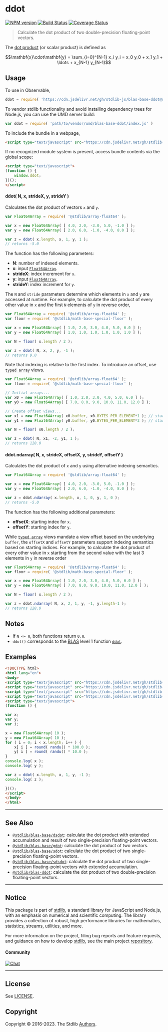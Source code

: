 <!--

@license Apache-2.0

Copyright (c) 2019 The Stdlib Authors.

Licensed under the Apache License, Version 2.0 (the "License");
you may not use this file except in compliance with the License.
You may obtain a copy of the License at

   http://www.apache.org/licenses/LICENSE-2.0

Unless required by applicable law or agreed to in writing, software
distributed under the License is distributed on an "AS IS" BASIS,
WITHOUT WARRANTIES OR CONDITIONS OF ANY KIND, either express or implied.
See the License for the specific language governing permissions and
limitations under the License.

-->

# ddot

[![NPM version][npm-image]][npm-url] [![Build Status][test-image]][test-url] [![Coverage Status][coverage-image]][coverage-url] <!-- [![dependencies][dependencies-image]][dependencies-url] -->

> Calculate the dot product of two double-precision floating-point vectors.

<section class="intro">

The [dot product][dot-product] (or scalar product) is defined as

<!-- <equation class="equation" label="eq:dot_product" align="center" raw="\mathbf{x}\cdot\mathbf{y} = \sum_{i=0}^{N-1} x_i y_i = x_0 y_0 + x_1 y_1 + \ldots + x_{N-1} y_{N-1}" alt="Dot product definition."> -->

```math
\mathbf{x}\cdot\mathbf{y} = \sum_{i=0}^{N-1} x_i y_i = x_0 y_0 + x_1 y_1 + \ldots + x_{N-1} y_{N-1}
```

<!-- <div class="equation" align="center" data-raw-text="\mathbf{x}\cdot\mathbf{y} = \sum_{i=0}^{N-1} x_i y_i = x_0 y_0 + x_1 y_1 + \ldots + x_{N-1} y_{N-1}" data-equation="eq:dot_product">
    <img src="https://cdn.jsdelivr.net/gh/stdlib-js/stdlib@929657146427564b61e3e6bdda76949ebe2ce923/lib/node_modules/@stdlib/blas/base/ddot/docs/img/equation_dot_product.svg" alt="Dot product definition.">
    <br>
</div> -->

<!-- </equation> -->

</section>

<!-- /.intro -->



<section class="usage">

## Usage

To use in Observable,

```javascript
ddot = require( 'https://cdn.jsdelivr.net/gh/stdlib-js/blas-base-ddot@umd/browser.js' )
```

To vendor stdlib functionality and avoid installing dependency trees for Node.js, you can use the UMD server build:

```javascript
var ddot = require( 'path/to/vendor/umd/blas-base-ddot/index.js' )
```

To include the bundle in a webpage,

```html
<script type="text/javascript" src="https://cdn.jsdelivr.net/gh/stdlib-js/blas-base-ddot@umd/browser.js"></script>
```

If no recognized module system is present, access bundle contents via the global scope:

```html
<script type="text/javascript">
(function () {
    window.ddot;
})();
</script>
```

#### ddot( N, x, strideX, y, strideY )

Calculates the dot product of vectors `x` and `y`.

```javascript
var Float64Array = require( '@stdlib/array-float64' );

var x = new Float64Array( [ 4.0, 2.0, -3.0, 5.0, -1.0 ] );
var y = new Float64Array( [ 2.0, 6.0, -1.0, -4.0, 8.0 ] );

var z = ddot( x.length, x, 1, y, 1 );
// returns -5.0
```

The function has the following parameters:

-   **N**: number of indexed elements.
-   **x**: input [`Float64Array`][@stdlib/array/float64].
-   **strideX**: index increment for `x`.
-   **y**: input [`Float64Array`][@stdlib/array/float64].
-   **strideY**: index increment for `y`.

The `N` and `stride` parameters determine which elements in `x` and `y` are accessed at runtime. For example, to calculate the dot product of every other value in `x` and the first `N` elements of `y` in reverse order,

```javascript
var Float64Array = require( '@stdlib/array-float64' );
var floor = require( '@stdlib/math-base-special-floor' );

var x = new Float64Array( [ 1.0, 2.0, 3.0, 4.0, 5.0, 6.0 ] );
var y = new Float64Array( [ 1.0, 1.0, 1.0, 1.0, 1.0, 1.0 ] );

var N = floor( x.length / 2 );

var z = ddot( N, x, 2, y, -1 );
// returns 9.0
```

Note that indexing is relative to the first index. To introduce an offset, use [`typed array`][mdn-typed-array] views.

<!-- eslint-disable stdlib/capitalized-comments -->

```javascript
var Float64Array = require( '@stdlib/array-float64' );
var floor = require( '@stdlib/math-base-special-floor' );

// Initial arrays...
var x0 = new Float64Array( [ 1.0, 2.0, 3.0, 4.0, 5.0, 6.0 ] );
var y0 = new Float64Array( [ 7.0, 8.0, 9.0, 10.0, 11.0, 12.0 ] );

// Create offset views...
var x1 = new Float64Array( x0.buffer, x0.BYTES_PER_ELEMENT*1 ); // start at 2nd element
var y1 = new Float64Array( y0.buffer, y0.BYTES_PER_ELEMENT*3 ); // start at 4th element

var N = floor( x0.length / 2 );

var z = ddot( N, x1, -2, y1, 1 );
// returns 128.0
```

#### ddot.ndarray( N, x, strideX, offsetX, y, strideY, offsetY )

Calculates the dot product of `x` and `y` using alternative indexing semantics.

```javascript
var Float64Array = require( '@stdlib/array-float64' );

var x = new Float64Array( [ 4.0, 2.0, -3.0, 5.0, -1.0 ] );
var y = new Float64Array( [ 2.0, 6.0, -1.0, -4.0, 8.0 ] );

var z = ddot.ndarray( x.length, x, 1, 0, y, 1, 0 );
// returns -5.0
```

The function has the following additional parameters:

-   **offsetX**: starting index for `x`.
-   **offsetY**: starting index for `y`.

While [`typed array`][mdn-typed-array] views mandate a view offset based on the underlying `buffer`, the `offsetX` and `offsetY` parameters support indexing semantics based on starting indices. For example, to calculate the dot product of every other value in `x` starting from the second value with the last 3 elements in `y` in reverse order

```javascript
var Float64Array = require( '@stdlib/array-float64' );
var floor = require( '@stdlib/math-base-special-floor' );

var x = new Float64Array( [ 1.0, 2.0, 3.0, 4.0, 5.0, 6.0 ] );
var y = new Float64Array( [ 7.0, 8.0, 9.0, 10.0, 11.0, 12.0 ] );

var N = floor( x.length / 2 );

var z = ddot.ndarray( N, x, 2, 1, y, -1, y.length-1 );
// returns 128.0
```

</section>

<!-- /.usage -->

<section class="notes">

## Notes

-   If `N <= 0`, both functions return `0.0`.
-   `ddot()` corresponds to the [BLAS][blas] level 1 function [`ddot`][ddot].

</section>

<!-- /.notes -->

<section class="examples">

## Examples

<!-- eslint no-undef: "error" -->

```html
<!DOCTYPE html>
<html lang="en">
<body>
<script type="text/javascript" src="https://cdn.jsdelivr.net/gh/stdlib-js/random-base-randu@umd/browser.js"></script>
<script type="text/javascript" src="https://cdn.jsdelivr.net/gh/stdlib-js/math-base-special-round@umd/browser.js"></script>
<script type="text/javascript" src="https://cdn.jsdelivr.net/gh/stdlib-js/array-float64@umd/browser.js"></script>
<script type="text/javascript" src="https://cdn.jsdelivr.net/gh/stdlib-js/blas-base-ddot@umd/browser.js"></script>
<script type="text/javascript">
(function () {

var x;
var y;
var i;

x = new Float64Array( 10 );
y = new Float64Array( 10 );
for ( i = 0; i < x.length; i++ ) {
    x[ i ] = round( randu() * 100.0 );
    y[ i ] = round( randu() * 10.0 );
}
console.log( x );
console.log( y );

var z = ddot( x.length, x, 1, y, -1 );
console.log( z );

})();
</script>
</body>
</html>
```

</section>

<!-- /.examples -->

<!-- Section for related `stdlib` packages. Do not manually edit this section, as it is automatically populated. -->

<section class="related">

* * *

## See Also

-   <span class="package-name">[`@stdlib/blas-base/dsdot`][@stdlib/blas/base/dsdot]</span><span class="delimiter">: </span><span class="description">calculate the dot product with extended accumulation and result of two single-precision floating-point vectors.</span>
-   <span class="package-name">[`@stdlib/blas-base/gdot`][@stdlib/blas/base/gdot]</span><span class="delimiter">: </span><span class="description">calculate the dot product of two vectors.</span>
-   <span class="package-name">[`@stdlib/blas-base/sdot`][@stdlib/blas/base/sdot]</span><span class="delimiter">: </span><span class="description">calculate the dot product of two single-precision floating-point vectors.</span>
-   <span class="package-name">[`@stdlib/blas-base/sdsdot`][@stdlib/blas/base/sdsdot]</span><span class="delimiter">: </span><span class="description">calculate the dot product of two single-precision floating-point vectors with extended accumulation.</span>
-   <span class="package-name">[`@stdlib/blas-ddot`][@stdlib/blas/ddot]</span><span class="delimiter">: </span><span class="description">calculate the dot product of two double-precision floating-point vectors.</span>

</section>

<!-- /.related -->

<!-- Section for all links. Make sure to keep an empty line after the `section` element and another before the `/section` close. -->


<section class="main-repo" >

* * *

## Notice

This package is part of [stdlib][stdlib], a standard library for JavaScript and Node.js, with an emphasis on numerical and scientific computing. The library provides a collection of robust, high performance libraries for mathematics, statistics, streams, utilities, and more.

For more information on the project, filing bug reports and feature requests, and guidance on how to develop [stdlib][stdlib], see the main project [repository][stdlib].

#### Community

[![Chat][chat-image]][chat-url]

---

## License

See [LICENSE][stdlib-license].


## Copyright

Copyright &copy; 2016-2023. The Stdlib [Authors][stdlib-authors].

</section>

<!-- /.stdlib -->

<!-- Section for all links. Make sure to keep an empty line after the `section` element and another before the `/section` close. -->

<section class="links">

[npm-image]: http://img.shields.io/npm/v/@stdlib/blas-base-ddot.svg
[npm-url]: https://npmjs.org/package/@stdlib/blas-base-ddot

[test-image]: https://github.com/stdlib-js/blas-base-ddot/actions/workflows/test.yml/badge.svg?branch=main
[test-url]: https://github.com/stdlib-js/blas-base-ddot/actions/workflows/test.yml?query=branch:main

[coverage-image]: https://img.shields.io/codecov/c/github/stdlib-js/blas-base-ddot/main.svg
[coverage-url]: https://codecov.io/github/stdlib-js/blas-base-ddot?branch=main

<!--

[dependencies-image]: https://img.shields.io/david/stdlib-js/blas-base-ddot.svg
[dependencies-url]: https://david-dm.org/stdlib-js/blas-base-ddot/main

-->

[chat-image]: https://img.shields.io/gitter/room/stdlib-js/stdlib.svg
[chat-url]: https://app.gitter.im/#/room/#stdlib-js_stdlib:gitter.im

[stdlib]: https://github.com/stdlib-js/stdlib

[stdlib-authors]: https://github.com/stdlib-js/stdlib/graphs/contributors

[umd]: https://github.com/umdjs/umd
[es-module]: https://developer.mozilla.org/en-US/docs/Web/JavaScript/Guide/Modules

[deno-url]: https://github.com/stdlib-js/blas-base-ddot/tree/deno
[umd-url]: https://github.com/stdlib-js/blas-base-ddot/tree/umd
[esm-url]: https://github.com/stdlib-js/blas-base-ddot/tree/esm
[branches-url]: https://github.com/stdlib-js/blas-base-ddot/blob/main/branches.md

[stdlib-license]: https://raw.githubusercontent.com/stdlib-js/blas-base-ddot/main/LICENSE

[dot-product]: https://en.wikipedia.org/wiki/Dot_product

[blas]: http://www.netlib.org/blas

[ddot]: http://www.netlib.org/lapack/explore-html/de/da4/group__double__blas__level1.html

[@stdlib/array/float64]: https://github.com/stdlib-js/array-float64/tree/umd

[mdn-typed-array]: https://developer.mozilla.org/en-US/docs/Web/JavaScript/Reference/Global_Objects/TypedArray

<!-- <related-links> -->

[@stdlib/blas/base/dsdot]: https://github.com/stdlib-js/blas-base-dsdot/tree/umd

[@stdlib/blas/base/gdot]: https://github.com/stdlib-js/blas-base-gdot/tree/umd

[@stdlib/blas/base/sdot]: https://github.com/stdlib-js/blas-base-sdot/tree/umd

[@stdlib/blas/base/sdsdot]: https://github.com/stdlib-js/blas-base-sdsdot/tree/umd

[@stdlib/blas/ddot]: https://github.com/stdlib-js/blas-ddot/tree/umd

<!-- </related-links> -->

</section>

<!-- /.links -->
